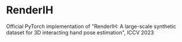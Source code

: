 # RenderIH
Official PyTorch implementation of "RenderIH: A large-scale synthetic dataset for 3D interacting hand pose estimation", ICCV 2023
